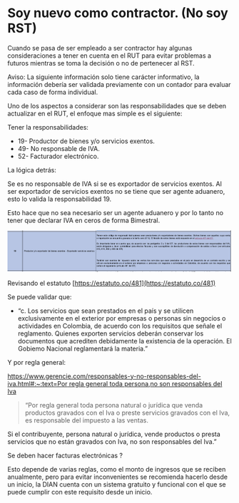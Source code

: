# Soy nuevo como contractor. (No soy RST)

Cuando se pasa de ser empleado a ser contractor hay algunas consideraciones a tener en cuenta en el RUT para evitar problemas a futuros mientras se toma la decisión o no de pertenecer al RST. 

Aviso: La siguiente información solo tiene carácter informativo, la información debería ser validada previamente con un contador para evaluar cada caso de forma individual. 

Uno de los aspectos a considerar son las responsabilidades que se deben actualizar en el RUT, el enfoque mas simple es el siguiente: 

Tener la responsabilidades: 

- 19- Productor de bienes y/o servicios exentos.
- 49- No responsable de IVA.
- 52- Facturador electrónico.

La lógica detrás: 

Se es no responsable de IVA si se es exportador de servicios exentos. Al ser exportador de servicios exentos no se tiene que ser agente aduanero, esto lo valida la responsabilidad 19. 

Esto hace que no sea necesario ser un agente aduanero y por lo tanto no tener que declarar IVA en ceros de forma Bimestral. 

![Untitled](Soy%20nuevo%20como%20contractor%20(No%20soy%20RST)%206e62124ce4c340be9e93caefe1e11777/Untitled.png)

Revisando el estatuto [https://estatuto.co/481](https://estatuto.co/481)

Se puede validar que: 

- “c. Los servicios que sean prestados en el país y se utilicen exclusivamente en el exterior por empresas o personas sin negocios o actividades en Colombia, de acuerdo con los requisitos que señale el reglamento. Quienes exporten servicios deberán conservar los documentos que acrediten debidamente la existencia de la operación. El Gobiemo Nacional reglamentará la materia.”

Y por regla general: 

[https://www.gerencie.com/responsables-y-no-responsables-del-iva.html#:~:text=Por regla general toda persona,no son responsables del Iva](https://www.gerencie.com/responsables-y-no-responsables-del-iva.html#:~:text=Por%20regla%20general%20toda%20persona,no%20son%20responsables%20del%20Iva)

> “Por regla general toda persona natural o jurídica que venda productos gravados con el Iva o preste servicios gravados con el Iva, es responsable del impuesto a las ventas.

Si el contribuyente, persona natural o jurídica, vende productos o presta servicios que no están gravados con Iva, no son responsables del Iva.”

Se deben hacer facturas electrónicas ? 

Esto depende de varias reglas, como el monto de ingresos que se reciben anualmente, pero para evitar inconvenientes se recomienda hacerlo desde un inicio, la DIAN cuenta con un sistema gratuito y funcional con el que se puede cumplir con este requisito desde un inicio.